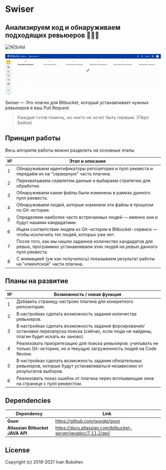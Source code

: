 # Swiser

## Анализируем код и обнаруживаем подходящих ревьюеров 🕵🏻‍♂️

![N|Solid](https://img.shields.io/tokei/lines/github/bukshev/swiser)

![Demo](Demo.gif)

Swiser — Это плагин для Bitbucket, который устанавливает нужных ревьюеров в ваш Pull Request.

> Каждый готов помочь, но никто не хочет быть первым. (Пёрл Бейли)

## Принцип работы

Весь алгоритм работы можно разделить на основные этапы

| № | Этап и описание |
| - | --------------- |
| 1 | Обнаруживаем идентификаторы репозитория и пулл реквеста и передаём их на "серверную" часть плагина. |
| 2 | Перехватываем сервлетом данные и выбираем стратегию для обработки. |
| 3 | Обнаруживаем какие файлы были изменены в рамках данного пулл реквеста. |
| 4 | Обнаруживаем людей, которые изменяли эти файлы в прошлом по Git-истории. |
| 5 | Определяем наиболее часто встречаемых людей — именно они и будут нашими кандидатами. |
| 6 | Ищем соответствие людям из Git-истории в Bitbucket-сервисе — чтобы исключить тех людей, которых уже нет. |
| 7 | После того, как мы нашли заданное количество кандидатов для ревью, программно устанавливаем этих людей на ревью данного пулл реквеста. |
| 8 | С анимацией (уж как получилось) показываем результат работы на "клиентской" части плагина. |

## Планы на развитие

| № | Возможность / новая функция |
| - | --------------- |
| 1 | Добавить страницу настроек плагина для конкретного репозитория. |
| 2 | В настройках сделать возможность задания количества ревьюеров. |
| 3 | В настройках сделать возможность задания форсирования/остановки перезапуска поиска (сейчас, если люди не найдены, плагин будет искать их заново). |
| 4 | Реализовать приоритезацию для поиска ревьюеров: учитывать не только Git-историю, но и текущую загруженность людей на Code Review. |
| 5 | В настройках сделать возможность задания обязательных ревьюеров, которые будут устанавливаться независимо от результатов выборов. |
| 6 | Реализовать показ ошибок от плагина через всплывающие окна на странице с пулл реквестом. |

## Dependencies

| Dependency | Link |
| ------ | ------ |
| **Gson** | https://github.com/google/gson |
| **Atlassian Bitbucket JAVA API** | https://docs.atlassian.com/bitbucket-server/javadoc/7.11.2/api/ |

## License

Copyright (c) 2019-2021 Ivan Bukshev
